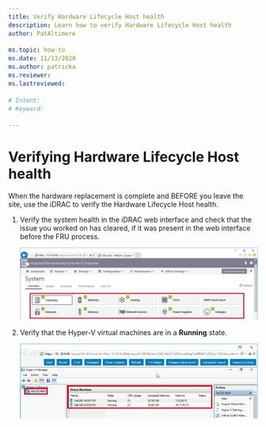 ```yaml
---
title: Verify Hardware Lifecycle Host health
description: Learn how to verify Hardware Lifecycle Host health
author: PatAltimore

ms.topic: how-to
ms.date: 11/13/2020
ms.author: patricka
ms.reviewer: 
ms.lastreviewed: 

# Intent: 
# Keyword: 

---
```


# Verifying Hardware Lifecycle Host health



When the hardware replacement is complete and BEFORE you leave the
site, use the iDRAC to verify the Hardware Lifecycle Host health.


1.  Verify the system health in the iDRAC web interface and check that
the issue you worked on has cleared, if it was present in the web
interface before the FRU process.

    ![](media/image-5.png)
    
2.  Verify that the Hyper-V virtual
    machines are in a **Running** state.

    ![](media/image-55.png) 

